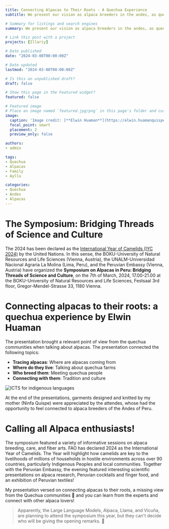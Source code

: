 ```yaml
---
title: Connecting Alpacas to Their Roots - A Quechua Experience
subtitle: We present our vision as alpaca breeders in the andes, as quechua people, and as domain experts, what does it mean to connect with alpacas for us.

# Summary for listings and search engines
summary: We present our vision as alpaca breeders in the andes, as quechua people, and as domain experts, what does it mean to connect with alpacas for us.

# Link this post with a project
projects: [Illariy]

# Date published
date: "2024-03-08T00:00:00Z"

# Date updated
lastmod: "2024-03-08T00:00:00Z"

# Is this an unpublished draft?
draft: false

# Show this page in the Featured widget?
featured: false

# Featured image
# Place an image named `featured.jpg/png` in this page's folder and customize its options here.
image:
  caption: 'Image credit: [**Elwin Huaman**](https://elwin.huamanquispe.com/)'
  focal_point: smart
  placement: 2
  preview_only: false

authors:
- admin

tags:
- Quechua
- Alpacas
- Family
- Ayllu

categories:
- Quechua
- Andes
- Alpacas
---
```


<!--more-->
# The Symposium: Bridging Threads of Science and Culture
The 2024 has been declared as the [International Year of Camelids (IYC 2024)](https://www.iyrp.info/international-year-camelids-iyc-2024) by the United Nations. In this sense, the BOKU-University of Natural Resources and Life Sciences (Vienna, Austria), the UNALM-Universidad Nacional Agraria La Molina (Lima, Peru), and the Peruvian Embassy (Vienna, Austria) have organized the **Symposium on Alpacas in Peru: Bridging Threads of Science and Culture**, on the 7th of March, 2024, 17.00-21.00 at the BOKU-University of Natural Resources and Life Sciences, Festsaal 3rd floor, Gregor-Mendel-Strasse 33, 1180 Vienna.

# Connecting alpacas to their roots: a quechua experience by Elwin Huaman
The presentation brought a relevant point of view from the quechua communities when talking about alpacas. The presentation connected the following topics:

* **Tracing alpacas**: Where are alpacas coming from
* **Where do they live**: Talking about quechua farms
* **Who breed them**: Meeting quechua people
* **Connecting with them**: Tradition and culture

![ICTS for indigenous languages](/media/images/tracing_alpacas.png)

At the end of the presentations, garments designed and knitted by my mother (Ninfa Quispe) were appreciated by the attendes, whose had the opportunity to feel connected to alpaca breeders of the Andes of Peru.

# Calling all Alpaca enthusiasts!
The symposium featured a variety of informative sessions on alpaca breeding, care, and fiber arts. FAO has declared 2024 as the International Year of Camelids. The Year will highlight how camelids are key to the livelihoods of millions of households in hostile environments across over 90 countries, particularly Indigenous Peoples and local communities. Together with the Peruvian Embassy, the evening featured interesting scientific presentations on alpaca research, Peruvian cocktails and finger food, and an exhibition of Peruvian textiles! 

My presentation versed on connecting alpacas to their roots, a missing view from the Quechua communities 🥹 and you can learn from the experts and connect with other alpaca lovers!

> Apparently, the Large Language Models, Alpaca, Llama, and Vicuña, are planning to attend the symposium this year, but they can't decide who will be giving the opening remarks. 🤣